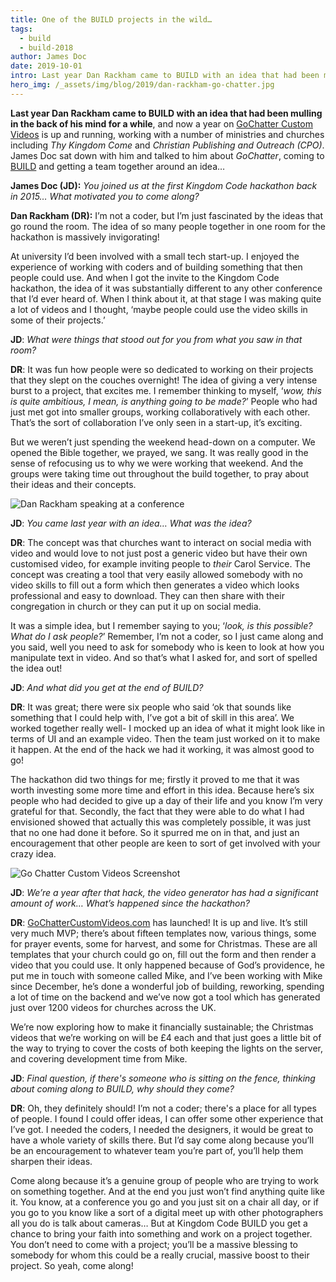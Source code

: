```yaml
---
title: One of the BUILD projects in the wild…
tags:
  - build
  - build-2018
author: James Doc
date: 2019-10-01
intro: Last year Dan Rackham came to BUILD with an idea that had been mulling in the back of his mind for a while. James sat down with him and talked to him about GoChatter, coming to BUILD and getting a team together around an idea…
hero_img: /_assets/img/blog/2019/dan-rackham-go-chatter.jpg
---
```


**Last year Dan Rackham came to BUILD with an idea that had been mulling in the back of his mind for a while**, and now a year on [GoChatter Custom Videos](https://www.gochattercustomvideos.com) is up and running, working with a number of ministries and churches including _Thy Kingdom Come_ and _Christian Publishing and Outreach (CPO)_. James Doc sat down with him and talked to him about _GoChatter_, coming to [BUILD](/build) and getting a team together around an idea…

**James Doc (JD):** _You joined us at the first Kingdom Code hackathon back in 2015… What motivated you to come along?_

**Dan Rackham (DR):** I’m not a coder, but I’m just fascinated by the ideas that go round the room. The idea of so many people together in one room for the hackathon is massively invigorating!

At university I’d been involved with a small tech start-up. I enjoyed the experience of working with coders and of building something that then people could use. And when I got the invite to the Kingdom Code hackathon, the idea of it was substantially different to any other conference that I’d ever heard of. When I think about it, at that stage I was making quite a lot of videos and I thought, ‘maybe people could use the video skills in some of their projects.’

**JD**: _What were things that stood out for you from what you saw in that room?_

**DR**: It was fun how people were so dedicated to working on their projects that they slept on the couches overnight! The idea of giving a very intense burst to a project, that excites me. I remember thinking to myself, ‘_wow, this is quite ambitious, I mean, is anything going to be made?_’ People who had just met got into smaller groups, working collaboratively with each other. That’s the sort of collaboration I’ve only seen in a start-up, it’s exciting.

But we weren’t just spending the weekend head-down on a computer. We opened the Bible together, we prayed, we sang. It was really good in the sense of refocusing us to why we were working that weekend. And the groups were taking time out throughout the build together, to pray about their ideas and their concepts.

<img class="img img--pull-right" src="/_assets/img/people/dan-rackham-kingdom-code.jpg" alt="Dan Rackham speaking at a conference" />

**JD**: _You came last year with an idea… What was the idea?_

**DR**: The concept was that churches want to interact on social media with video and would love to not just post a generic video but have their own customised video, for example inviting people to _their_ Carol Service. The concept was creating a tool that very easily allowed somebody with no video skills to fill out a form which then generates a video which looks professional and easy to download. They can then share with their congregation in church or they can put it up on social media.

It was a simple idea, but I remember saying to you; ‘_look, is this possible? What do I ask people?_’ Remember, I’m not a coder, so I just came along and you said, well you need to ask for somebody who is keen to look at how you manipulate text in video. And so that’s what I asked for, and sort of spelled the idea out!

**JD**: _And what did you get at the end of BUILD?_

**DR**: It was great; there were six people who said ‘ok that sounds like something that I could help with, I’ve got a bit of skill in this area’. We worked together really well- I mocked up an idea of what it might look like in terms of UI and an example video. Then the team just worked on it to make it happen. At the end of the hack we had it working, it was almost good to go!

The hackathon did two things for me; firstly it proved to me that it was worth investing some more time and effort in this idea. Because here’s six people who had decided to give up a day of their life and you know I’m very grateful for that. Secondly, the fact that they were able to do what I had envisioned showed that actually this was completely possible, it was just that no one had done it before. So it spurred me on in that, and just an encouragement that other people are keen to sort of get involved with your crazy idea.

<img class="img img--pull-left" src="/_assets/img/blog/2019/go-chatter-custom-videos-kingdom-code.png" alt="Go Chatter Custom Videos Screenshot" />

**JD**: _We’re a year after that hack, the video generator has had a significant amount of work… What’s happened since the hackathon?_

**DR**: [GoChatterCustomVideos.com](https://www.gochattercustomvideos.com) has launched! It is up and live. It’s still very much MVP; there’s about fifteen templates now, various things, some for prayer events, some for harvest, and some for Christmas. These are all templates that your church could go on, fill out the form and then render a video that you could use. It only happened because of God’s providence, he put me in touch with someone called Mike, and I’ve been working with Mike since December, he’s done a wonderful job of building, reworking, spending a lot of time on the backend and we’ve now got a tool which has generated just over 1200 videos for churches across the UK.

We’re now exploring how to make it financially sustainable; the Christmas videos that we’re working on will be £4 each and that just goes a little bit of the way to trying to cover the costs of both keeping the lights on the server, and covering development time from Mike.

**JD**: _Final question, if there's someone who is sitting on the fence, thinking about coming along to BUILD, why should they come?_

**DR**: Oh, they definitely should! I’m not a coder; there's a place for all types of people. I found I could offer ideas, I can offer some other experience that I’ve got. I needed the coders, I needed the designers, it would be great to have a whole variety of skills there. But I’d say come along because you’ll be an encouragement to whatever team you’re part of, you’ll help them sharpen their ideas.

Come along because it’s a genuine group of people who are trying to work on something together. And at the end you just won’t find anything quite like it. You know, at a conference you go and you just sit on a chair all day, or if you go to you know like a sort of a digital meet up with other photographers all you do is talk about cameras… But at Kingdom Code BUILD you get a chance to bring your faith into something and work on a project together. You don’t need to come with a project; you’ll be a massive blessing to somebody for whom this could be a really crucial, massive boost to their project. So yeah, come along!
